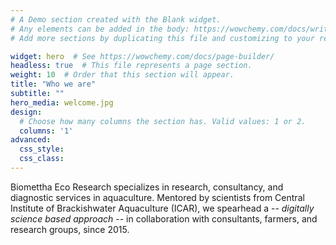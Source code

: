 ```yaml
---
# A Demo section created with the Blank widget.
# Any elements can be added in the body: https://wowchemy.com/docs/writing-markdown-latex/
# Add more sections by duplicating this file and customizing to your requirements.

widget: hero  # See https://wowchemy.com/docs/page-builder/
headless: true  # This file represents a page section.
weight: 10  # Order that this section will appear.
title: "Who we are"
subtitle: ""
hero_media: welcome.jpg
design:
  # Choose how many columns the section has. Valid values: 1 or 2.
  columns: '1'
advanced:
  css_style:
  css_class:
---
```

Biomettha Eco Research specializes in research, consultancy, and diagnostic services in aquaculture. Mentored by scientists from Central Institute of Brackishwater Aquaculture (ICAR), we spearhead a -- *digitally science based approach* -- in collaboration with consultants, farmers, and research groups, since 2015.


